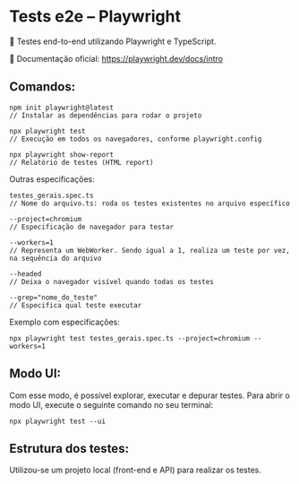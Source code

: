 # Tests e2e – Playwright
📌 Testes end-to-end utilizando Playwright e TypeScript. 

📄 Documentação oficial: https://playwright.dev/docs/intro

## Comandos:
    npm init playwright@latest
    // Instalar as dependências para rodar o projeto

    npx playwright test     
    // Execução em todos os navegadores, conforme playwright.config

    npx playwright show-report      
    // Relatório de testes (HTML report) 

Outras especificações:
    
    testes_gerais.spec.ts      
    // Nome do arquivo.ts: roda os testes existentes no arquivo específico
    
    --project=chromium      
    // Especificação de navegador para testar
    
    --workers=1         
    // Representa um WebWorker. Sendo igual a 1, realiza um teste por vez, na sequência do arquivo

    --headed 
    // Deixa o navegador visível quando todas os testes 
    
    --grep="nome_do_teste"      
    // Especifica qual teste executar

Exemplo com especificações:

    npx playwright test testes_gerais.spec.ts --project=chromium --workers=1


## Modo UI:
Com esse modo, é possível explorar, executar e depurar testes. Para abrir o modo UI, execute o seguinte comando no seu terminal:

    npx playwright test --ui


## Estrutura dos testes:
Utilizou-se um projeto local (front-end e API) para realizar os testes.
